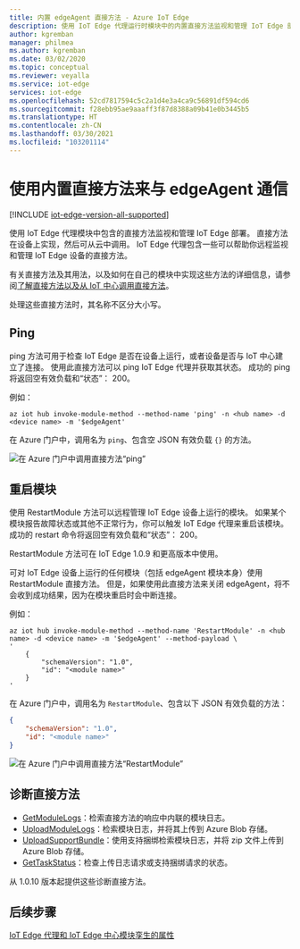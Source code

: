 ```yaml
---
title: 内置 edgeAgent 直接方法 - Azure IoT Edge
description: 使用 IoT Edge 代理运行时模块中的内置直接方法监视和管理 IoT Edge 部署
author: kgremban
manager: philmea
ms.author: kgremban
ms.date: 03/02/2020
ms.topic: conceptual
ms.reviewer: veyalla
ms.service: iot-edge
services: iot-edge
ms.openlocfilehash: 52cd7817594c5c2a1d4e3a4ca9c56891df594cd6
ms.sourcegitcommit: f28ebb95ae9aaaff3f87d8388a09b41e0b3445b5
ms.translationtype: HT
ms.contentlocale: zh-CN
ms.lasthandoff: 03/30/2021
ms.locfileid: "103201114"
---
```

# <a name="communicate-with-edgeagent-using-built-in-direct-methods"></a>使用内置直接方法来与 edgeAgent 通信

[!INCLUDE [iot-edge-version-all-supported](../../includes/iot-edge-version-all-supported.md)]

使用 IoT Edge 代理模块中包含的直接方法监视和管理 IoT Edge 部署。 直接方法在设备上实现，然后可从云中调用。 IoT Edge 代理包含一些可以帮助你远程监视和管理 IoT Edge 设备的直接方法。

有关直接方法及其用法，以及如何在自己的模块中实现这些方法的详细信息，请参阅[了解直接方法以及从 IoT 中心调用直接方法](../iot-hub/iot-hub-devguide-direct-methods.md)。

处理这些直接方法时，其名称不区分大小写。

## <a name="ping"></a>Ping

 ping 方法可用于检查 IoT Edge 是否在设备上运行，或者设备是否与 IoT 中心建立了连接。 使用此直接方法可以 ping IoT Edge 代理并获取其状态。 成功的 ping 将返回空有效负载和“状态”：  200。

例如：

```azurecli
az iot hub invoke-module-method --method-name 'ping' -n <hub name> -d <device name> -m '$edgeAgent'
```

在 Azure 门户中，调用名为 `ping`、包含空 JSON 有效负载 `{}` 的方法。

![在 Azure 门户中调用直接方法“ping”](./media/how-to-edgeagent-direct-method/ping-direct-method.png)

## <a name="restart-module"></a>重启模块

使用 RestartModule 方法可以远程管理 IoT Edge 设备上运行的模块。  如果某个模块报告故障状态或其他不正常行为，你可以触发 IoT Edge 代理来重启该模块。 成功的 restart 命令将返回空有效负载和“状态”：  200。

RestartModule 方法可在 IoT Edge 1.0.9 和更高版本中使用。 

可对 IoT Edge 设备上运行的任何模块（包括 edgeAgent 模块本身）使用 RestartModule 直接方法。 但是，如果使用此直接方法来关闭 edgeAgent，将不会收到成功结果，因为在模块重启时会中断连接。

例如：

```azurecli
az iot hub invoke-module-method --method-name 'RestartModule' -n <hub name> -d <device name> -m '$edgeAgent' --method-payload \
'
    {
        "schemaVersion": "1.0",
        "id": "<module name>"
    }
'
```

在 Azure 门户中，调用名为 `RestartModule`、包含以下 JSON 有效负载的方法：

```json
{
    "schemaVersion": "1.0",
    "id": "<module name>"
}
```

![在 Azure 门户中调用直接方法“RestartModule”](./media/how-to-edgeagent-direct-method/restartmodule-direct-method.png)

## <a name="diagnostic-direct-methods"></a>诊断直接方法

* [GetModuleLogs](how-to-retrieve-iot-edge-logs.md#retrieve-module-logs)：检索直接方法的响应中内联的模块日志。
* [UploadModuleLogs](how-to-retrieve-iot-edge-logs.md#upload-module-logs)：检索模块日志，并将其上传到 Azure Blob 存储。
* [UploadSupportBundle](how-to-retrieve-iot-edge-logs.md#upload-support-bundle-diagnostics)：使用支持捆绑检索模块日志，并将 zip 文件上传到 Azure Blob 存储。
* [GetTaskStatus](how-to-retrieve-iot-edge-logs.md#get-upload-request-status)：检查上传日志请求或支持捆绑请求的状态。

从 1.0.10 版本起提供这些诊断直接方法。

## <a name="next-steps"></a>后续步骤

[IoT Edge 代理和 IoT Edge 中心模块孪生的属性](module-edgeagent-edgehub.md)
